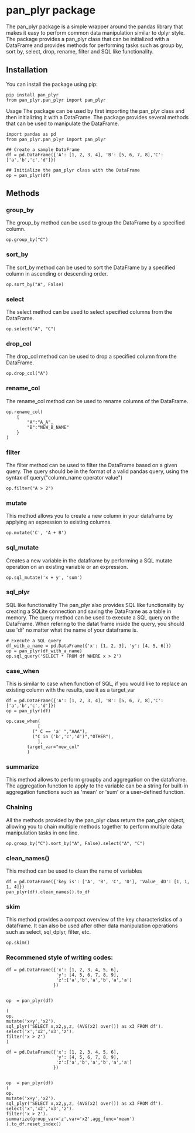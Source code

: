# pan_plyr package
The pan_plyr package is a simple wrapper around the pandas library that makes it easy to perform common data manipulation similar to dplyr style. The package provides a pan_plyr class that can be initialized with a DataFrame and provides methods for performing tasks such as group by, sort by, select, drop, rename, filter and SQL like functionality.

## Installation
You can install the package using pip:

```
pip install pan_plyr
from pan_plyr.pan_plyr import pan_plyr
```

Usage
The package can be used by first importing the pan_plyr class and then initializing it with a DataFrame. The package provides several methods that can be used to manipulate the DataFrame.

```
import pandas as pd
from pan_plyr.pan_plyr import pan_plyr
```


```
## Create a sample DataFrame
df = pd.DataFrame({'A': [1, 2, 3, 4], 'B': [5, 6, 7, 8],'C': ['a','b','c','d']})

## Initialize the pan_plyr class with the DataFrame
op = pan_plyr(df)
```


## Methods

### group_by
The group_by method can be used to group the DataFrame by a specified column.

```
op.group_by("C")
```

### sort_by
The sort_by method can be used to sort the DataFrame by a specified column in ascending or descending order.

```
op.sort_by("A", False)
```

### select
The select method can be used to select specified columns from the DataFrame.

```
op.select("A", "C")
```
### drop_col
The drop_col method can be used to drop a specified column from the DataFrame.

```
op.drop_col("A")
```
### rename_col
The rename_col method can be used to rename columns of the DataFrame.

```
op.rename_col(
    {
        "A":"A_A",
        "B":"NEW_B_NAME"
    }
)
```

### filter
The filter method can be used to filter the DataFrame based on a given query. The query should be in the format of a valid pandas query, using the syntax df.query("column_name operator value")

```
op.filter("A > 2")

```

### mutate
This method allows you to create a new column in your dataframe by applying an expression to existing columns.
```
op.mutate('C', 'A + B')
```

### sql_mutate
Creates a new variable in the dataframe by performing a SQL mutate operation on an existing variable or an expression.

```
op.sql_mutate('x + y', 'sum')
```

### sql_plyr
SQL like functionality
The pan_plyr also provides SQL like functionality by creating a SQLite connection and saving the DataFrame as a table in memory. The query method can be used to execute a SQL query on the DataFrame.
When refering to the datat frame inside the query, you should use 'df' no matter what the name of your
dataframe is.

```
# Execute a SQL query
df_with_a_name = pd.DataFrame({'x': [1, 2, 3], 'y': [4, 5, 6]})
op = pan_plyr(df_with_a_name)
op.sql_query('SELECT * FROM df WHERE x > 2')
```

### case_when
This is similar to case when function of SQL, 
if you would like to replace an existing column with the results, use it as a target_var

``` 
df = pd.DataFrame({'A': [1, 2, 3, 4], 'B': [5, 6, 7, 8],'C': ['a','b','c','d']})
op = pan_plyr(df)

op.case_when(
            [
          (" C == 'a' ","AAA"),
          ("C in ('b','c','d')","OTHER"),
            ],
        target_var="new_col"
        ) 

```

### summarize
This method allows to perform groupby and aggregation on the dataframe.
The aggregation function to apply to the variable can be a string for built-in aggregation functions such as 'mean' or 'sum'
or a user-defined function.


### Chaining
All the methods provided by the pan_plyr class return the pan_plyr object, allowing you to chain multiple methods together to perform multiple data manipulation tasks in one line.

```
op.group_by("C").sort_by("A", False).select("A", "C")
```
### clean_names()
This method can be used to clean the name of variables

```
df = pd.DataFrame({'key is': ['A', 'B', 'C', 'D'], 'Value_ dD': [1, 1, 1, 4]})
pan_plyr(df).clean_names().to_df
```

### skim
This method provides a compact overview of the key characteristics of a dataframe.
It can also be used after other data manipulation operations such as select, sql_dplyr, filter, etc. 
```
op.skim()
```

### Recommened style of writing codes: 

```
df = pd.DataFrame({'x': [1, 2, 3, 4, 5, 6],
                   'y': [4, 5, 6, 7, 8, 9],
                   'z':['a','b','a','b','a','a']
                  })


op  = pan_plyr(df)

(
op.
mutate('x+y','x2').
sql_plyr('SELECT x,x2,y,z, (AVG(x2) over()) as x3 FROM df').
select('x','x2','x3','z').
filter('x > 2')
)

```


```
df = pd.DataFrame({'x': [1, 2, 3, 4, 5, 6],
                   'y': [4, 5, 6, 7, 8, 9],
                   'z':['a','b','a','b','a','a']
                  })


op  = pan_plyr(df)
(
op.
mutate('x+y','x2').
sql_plyr('SELECT x,x2,y,z, (AVG(x2) over()) as x3 FROM df').
select('x','x2','x3','z').
filter('x > 2').
summarize(group_var='z',var='x2',agg_func='mean')
).to_df.reset_index()

```